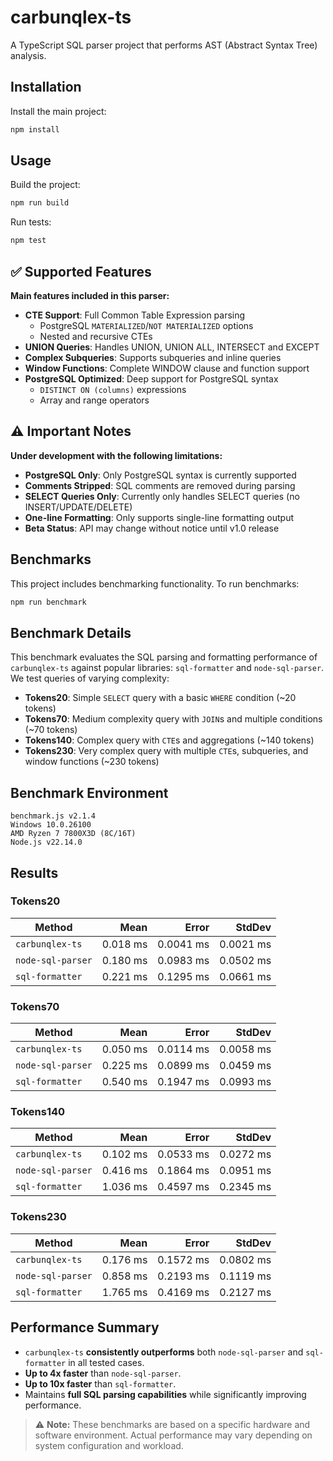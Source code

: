 # carbunqlex-ts

A TypeScript SQL parser project that performs AST (Abstract Syntax Tree) analysis.

## Installation

Install the main project:

```bash
npm install
```

## Usage

Build the project:

```bash
npm run build
```

Run tests:

```bash
npm test
```

## ✅ Supported Features

**Main features included in this parser:**

- **CTE Support**: Full Common Table Expression parsing
  - PostgreSQL `MATERIALIZED`/`NOT MATERIALIZED` options
  - Nested and recursive CTEs
- **UNION Queries**: Handles UNION, UNION ALL, INTERSECT and EXCEPT
- **Complex Subqueries**: Supports subqueries and inline queries
- **Window Functions**: Complete WINDOW clause and function support
- **PostgreSQL Optimized**: Deep support for PostgreSQL syntax
  - `DISTINCT ON (columns)` expressions
  - Array and range operators

## ⚠️ Important Notes

**Under development with the following limitations:**

- **PostgreSQL Only**: Only PostgreSQL syntax is currently supported
- **Comments Stripped**: SQL comments are removed during parsing
- **SELECT Queries Only**: Currently only handles SELECT queries (no INSERT/UPDATE/DELETE)
- **One-line Formatting**: Only supports single-line formatting output
- **Beta Status**: API may change without notice until v1.0 release

## Benchmarks

This project includes benchmarking functionality.
To run benchmarks:

```bash
npm run benchmark
```

## Benchmark Details

This benchmark evaluates the SQL parsing and formatting performance of `carbunqlex-ts` against popular libraries: `sql-formatter` and `node-sql-parser`. We test queries of varying complexity:

- **Tokens20**: Simple `SELECT` query with a basic `WHERE` condition (~20 tokens)
- **Tokens70**: Medium complexity query with `JOIN`s and multiple conditions (~70 tokens)
- **Tokens140**: Complex query with `CTE`s and aggregations (~140 tokens)
- **Tokens230**: Very complex query with multiple `CTE`s, subqueries, and window functions (~230 tokens)

## Benchmark Environment

```
benchmark.js v2.1.4  
Windows 10.0.26100  
AMD Ryzen 7 7800X3D (8C/16T)  
Node.js v22.14.0
```

## Results

### Tokens20
| Method            | Mean     | Error    | StdDev   |
|------------------|---------:|---------:|---------:|
| `carbunqlex-ts` | 0.018 ms | 0.0041 ms | 0.0021 ms |
| `node-sql-parser` | 0.180 ms | 0.0983 ms | 0.0502 ms |
| `sql-formatter` | 0.221 ms | 0.1295 ms | 0.0661 ms |

### Tokens70
| Method            | Mean     | Error    | StdDev   |
|------------------|---------:|---------:|---------:|
| `carbunqlex-ts` | 0.050 ms | 0.0114 ms | 0.0058 ms |
| `node-sql-parser` | 0.225 ms | 0.0899 ms | 0.0459 ms |
| `sql-formatter` | 0.540 ms | 0.1947 ms | 0.0993 ms |

### Tokens140
| Method            | Mean     | Error    | StdDev   |
|------------------|---------:|---------:|---------:|
| `carbunqlex-ts` | 0.102 ms | 0.0533 ms | 0.0272 ms |
| `node-sql-parser` | 0.416 ms | 0.1864 ms | 0.0951 ms |
| `sql-formatter` | 1.036 ms | 0.4597 ms | 0.2345 ms |

### Tokens230
| Method            | Mean     | Error    | StdDev   |
|------------------|---------:|---------:|---------:|
| `carbunqlex-ts` | 0.176 ms | 0.1572 ms | 0.0802 ms |
| `node-sql-parser` | 0.858 ms | 0.2193 ms | 0.1119 ms |
| `sql-formatter` | 1.765 ms | 0.4169 ms | 0.2127 ms |

## Performance Summary

- `carbunqlex-ts` **consistently outperforms** both `node-sql-parser` and `sql-formatter` in all tested cases.
- **Up to 4x faster** than `node-sql-parser`.
- **Up to 10x faster** than `sql-formatter`.
- Maintains **full SQL parsing capabilities** while significantly improving performance.

> ⚠️ **Note:** These benchmarks are based on a specific hardware and software environment. Actual performance may vary depending on system configuration and workload.
